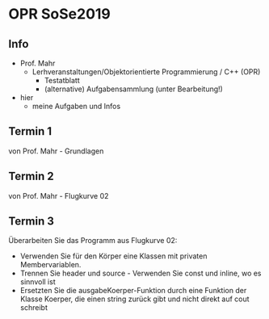 # OPR SoSe2019

## Info
- Prof. Mahr
  - Lerhveranstaltungen/Objektorientierte Programmierung / C++ (OPR)
    - Testatblatt
    - (alternative) Aufgabensammlung (unter Bearbeitung!)
- hier
  - meine Aufgaben und Infos

## Termin 1
von Prof. Mahr - Grundlagen
## Termin 2
von Prof. Mahr - Flugkurve 02
## Termin 3
Überarbeiten Sie das Programm aus Flugkurve 02:
- Verwenden Sie für den Körper eine Klassen mit privaten Membervariablen.
- Trennen Sie header und source - Verwenden Sie const und inline, wo es sinnvoll ist
- Ersetzten Sie die ausgabeKoerper-Funktion durch eine Funktion der Klasse Koerper, die einen string zurück gibt und nicht direkt auf cout schreibt
